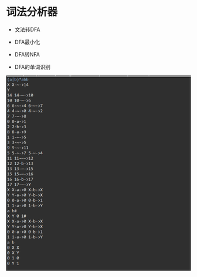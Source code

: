 # 词法分析器
- 文法转DFA  
+ DFA最小化
* DFA转NFA
+ DFA的单词识别  

![输入与输出](https://github.com/dejavudejavu/complier-625/blob/main/src/compiler625/test.png)
